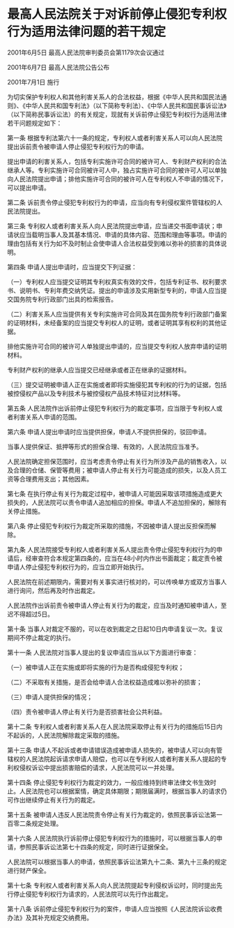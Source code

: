 # 最高人民法院关于对诉前停止侵犯专利权行为适用法律问题的若干规定

2001年6月5日 最高人民法院审判委员会第1179次会议通过

2001年6月7日 最高人民法院公告公布

2001年7月1日 施行

<!-- INFO END -->

为切实保护专利权人和其他利害关系人的合法权益，根据《中华人民共和国民法通则》、《中华人民共和国专利法》（以下简称专利法）、《中华人民共和国民事诉讼法》（以下简称民事诉讼法）的有关规定，现就有关诉前停止侵犯专利权行为适用法律若干问题规定如下：

第一条 根据专利法第六十一条的规定，专利权人或者利害关系人可以向人民法院提出诉前责令被申请人停止侵犯专利权行为的申请。

提出申请的利害关系人，包括专利实施许可合同的被许可人、专利财产权利的合法继承人等。专利实施许可合同被许可人中，独占实施许可合同的被许可人可以单独向人民法院提出申请；排他实施许可合同的被许可人在专利权人不申请的情况下，可以提出申请。

第二条 诉前责令停止侵犯专利权行为的申请，应当向有专利侵权案件管辖权的人民法院提出。

第三条 专利权人或者利害关系人向人民法院提出申请，应当递交书面申请状；申请状应当载明当事人及其基本情况、申请的具体内容、范围和理由等事项。申请的理由包括有关行为如不及时制止会使申请人合法权益受到难以弥补的损害的具体说明。

第四条 申请人提出申请时，应当提交下列证据：

（一）专利权人应当提交证明其专利权真实有效的文件，包括专利证书、权利要求书、说明书、专利年费交纳凭证。提出的申请涉及实用新型专利的，申请人应当提交国务院专利行政部门出具的检索报告。

（二）利害关系人应当提供有关专利实施许可合同及其在国务院专利行政部门备案的证明材料，未经备案的应当提交专利权人的证明，或者证明其享有权利的其他证据。

排他实施许可合同的被许可人单独提出申请的，应当提交专利权人放弃申请的证明材料。

专利财产权利的继承人应当提交已经继承或者正在继承的证据材料。

（三）提交证明被申请人正在实施或者即将实施侵犯其专利权的行为的证据，包括被控侵权产品以及专利技术与被控侵权产品技术特征对比材料等。

第五条 人民法院作出诉前停止侵犯专利权行为的裁定事项，应当限于专利权人或者利害关系人申请的范围。

第六条 申请人提出申请时应当提供担保，申请人不提供担保的，驳回申请。

当事人提供保证、抵押等形式的担保合理、有效的，人民法院应当准予。

人民法院确定担保范围时，应当考虑责令停止有关行为所涉及产品的销售收入，以及合理的仓储、保管等费用；被申请人停止有关行为可能造成的损失，以及人员工资等合理费用支出；其他因素。

第七条 在执行停止有关行为裁定过程中，被申请人可能因采取该项措施造成更大损失的，人民法院可以责令申请人追加相应的担保。申请人不追加担保的，解除有关停止措施。

第八条 停止侵犯专利权行为裁定所采取的措施，不因被申请人提出反担保而解除。

第九条 人民法院接受专利权人或者利害关系人提出责令停止侵犯专利权行为的申请后，经审查符合本规定第四条的，应当在48小时内作出书面裁定；裁定责令被申请人停止侵犯专利权行为的，应当立即开始执行。

人民法院在前述期限内，需要对有关事实进行核对的，可以传唤单方或双方当事人进行询问，然后再及时作出裁定。

人民法院作出诉前责令被申请人停止有关行为的裁定，应当及时通知被申请人，至迟不得超过5日。

第十条 当事人对裁定不服的，可以在收到裁定之日起10日内申请复议一次。复议期间不停止裁定的执行。

第十一条 人民法院对当事人提出的复议申请应当从以下方面进行审查：

（一）被申请人正在实施或即将实施的行为是否构成侵犯专利权；

（二）不采取有关措施，是否会给申请人合法权益造成难以弥补的损害；

（三）申请人提供担保的情况；

（四）责令被申请人停止有关行为是否损害社会公共利益。

第十二条 专利权人或者利害关系人在人民法院采取停止有关行为的措施后15日内不起诉的，人民法院解除裁定采取的措施。

第十三条 申请人不起诉或者申请错误造成被申请人损失的，被申请人可以向有管辖权的人民法院起诉请求申请人赔偿，也可以在专利权人或者利害关系人提起的专利权侵权诉讼中提出损害赔偿的请求，人民法院可以一并处理。

第十四条 停止侵犯专利权行为裁定的效力，一般应维持到终审法律文书生效时止。人民法院也可以根据案情，确定具体期限；期限届满时，根据当事人的请求仍可作出继续停止有关行为的裁定。

第十五条 被申请人违反人民法院责令停止有关行为裁定的，依照民事诉讼法第一百零二条规定处理。

第十六条 人民法院执行诉前停止侵犯专利权行为的措施时，可以根据当事人的申请，参照民事诉讼法第七十四条的规定，同时进行证据保全。

人民法院可以根据当事人的申请，依照民事诉讼法第九十二条、第九十三条的规定进行财产保全。

第十七条 专利权人或者利害关系人向人民法院提起专利侵权诉讼时，同时提出先行停止侵犯专利权行为请求的，人民法院可以先行作出裁定。

第十八条 诉前停止侵犯专利权行为的案件，申请人应当按照《人民法院诉讼收费办法》及其补充规定交纳费用。